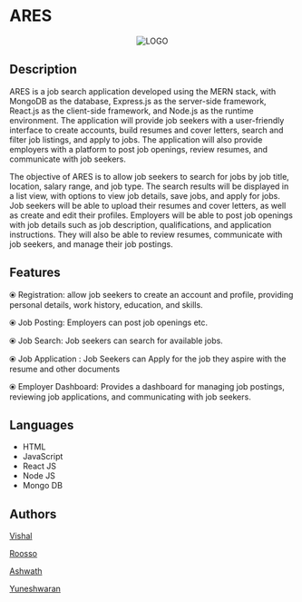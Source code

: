 # ARES
<p align = "center"
   
![LOGO](https://user-images.githubusercontent.com/126149253/223385894-b34f4ce7-537c-44e2-97fe-d9b5ec97322b.png)

</p>


## Description
ARES is a job search application developed using the MERN stack, with MongoDB as the database, Express.js as the server-side framework, React.js as the client-side framework, and Node.js as the runtime environment. The application will provide job seekers with a user-friendly interface to create accounts, build resumes and cover letters, search and filter job listings, and apply to jobs. The application will also provide employers with a platform to post job openings, review resumes, and communicate with job seekers.

The objective of ARES is to allow job seekers to search for jobs by job title, location, salary range, and job type. The search results will be displayed in a list view, with options to view job details, save jobs, and apply for jobs. Job seekers will be able to upload their resumes and cover letters, as well as create and edit their profiles. Employers will be able to post job openings with job details such as job description, qualifications, and application instructions. They will also be able to review resumes, communicate with job seekers, and manage their job postings.

## Features

⦿ Registration:  allow job seekers to create an account and profile, providing personal details, work history, education, and skills.
      
⦿ Job Posting: Employers can post job openings etc.          

⦿ Job Search: Job seekers can search for available jobs.

⦿ Job Application : Job Seekers can Apply for the job they aspire with the resume and other documents

⦿ Employer Dashboard:  Provides a dashboard for managing job postings, reviewing job applications, and communicating with job seekers.



## Languages

<ul>
<li>
HTML
</li>

<li>
JavaScript
</li>
<li>
React JS
</li>
<li>
Node JS 
</li>
<li>
Mongo DB
</li>
</ul>



## Authors 

<a href="https://github.com/ViishalM">Vishal</a>

<a href="https://github.com/ROOSSOp2452">Roosso</a>

<a href="https://github.com/Ashwathg17">Ashwath</a>

<a href="https://github.com/yuneshwaran">Yuneshwaran</a>

